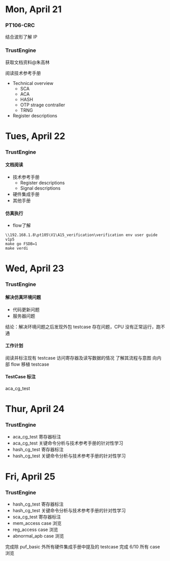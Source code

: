 # Mon, April 21

### PT106-CRC

结合波形了解 IP

### TrustEngine

获取文档资料@朱高林

阅读技术参考手册
+ Technical overview
	+ SCA
	+ ACA
	+ HASH
	+ OTP strage contraller
	+ TRNG
+ Register descriptions


# Tues, April 22

### TrustEngine

#### 文档阅读

+ 技术参考手册
	+ Register descriptions
	+ Signal descriptions
+ 硬件集成手册
+ 其他手册

#### 仿真执行

+ flow了解
```
\\192.168.1.8\pt105\V1\A15_verification\verification env user guide v1p5
make go FSDB=1
make verdi
```


# Wed, April 23

### TrustEngine

#### 解决仿真环境问题

- 代码更新问题
- 服务器问题

结论：解决环境问题之后发现外包 testcase 存在问题，CPU 没有正常运行，跑不通

#### 工作计划

阅读并标注现有 testcase 访问寄存器及读写数据的情况
了解其流程与意图
向内部 flow 移植 testcase

#### TestCase 标注

aca_cg_test


# Thur, April 24

### TrustEngine

- aca_cg_test 寄存器标注
- aca_cg_test 关键命令分析与技术参考手册的针对性学习
- hash_cg_test 寄存器标注
- hash_cg_test 关键命令分析与技术参考手册的针对性学习


# Fri, April 25

### TrustEngine

- hash_cg_test 寄存器标注
- hash_cg_test 关键命令分析与技术参考手册的针对性学习
- sca_cg_test 寄存器标注
- mem_access case 浏览
- reg_access case 浏览
- abnormal_apb case 浏览

完成除 puf_basic 外所有硬件集成手册中提及的 testcase
完成 6/10 所有 case 浏览


